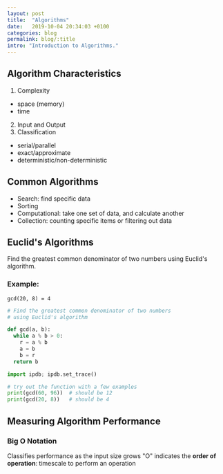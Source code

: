 ```yaml
---
layout: post
title:  "Algorithms"
date:   2019-10-04 20:34:03 +0100
categories: blog
permalink: blog/:title
intro: "Introduction to Algorithms."
---
```


## Algorithm Characteristics
1. Complexity
  - space (memory)
  - time
2. Input and Output
3. Classification
  - serial/parallel
  - exact/approximate
  - deterministic/non-deterministic

## Common Algorithms
* Search: find specific data
* Sorting
* Computational: take one set of data, and calculate another
* Collection: counting specific items or filtering out data

## Euclid's Algorithms
Find the greatest common denominator of two numbers using Euclid's algorithm.

### Example:

```
gcd(20, 8) = 4
```

```python
# Find the greatest common denominator of two numbers
# using Euclid's algorithm

def gcd(a, b):
  while a % b > 0:
    r = a % b
    a = b
    b = r
  return b

import ipdb; ipdb.set_trace()

# try out the function with a few examples
print(gcd(60, 96))  # should be 12
print(gcd(20, 8))   # should be 4

```

## Measuring Algorithm Performance

### Big O Notation
Classifies performance as the input size grows
"O" indicates the **order of operation**: timescale to perform an operation
